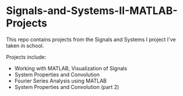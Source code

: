 # Signals-and-Systems-II-MATLAB-Projects

This repo contains projects from the Signals and Systems I project I've taken in school.

Projects include:
- Working with MATLAB, Visualization of Signals
- System Properties and Convolution
- Fourier Series Analysis using MATLAB
- System Properties and Convolution (part 2)
